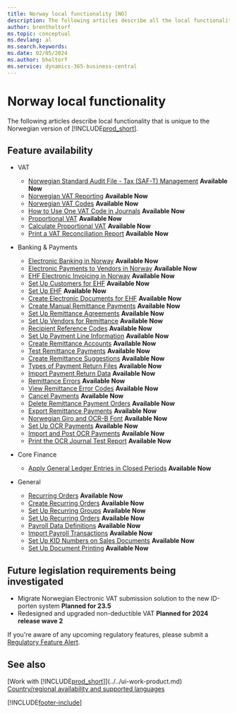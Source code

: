 ```yaml
---
title: Norway local functionality [NO]
description: The following articles describe all the local functionality in the Norwegian version of Business Central.
author: brentholtorf
ms.topic: conceptual
ms.devlang: al
ms.search.keywords:
ms.date: 02/05/2024
ms.author: bholtorf
ms.service: dynamics-365-business-central
---
```

# Norway local functionality

The following articles describe local functionality that is unique to the Norwegian version of [!INCLUDE[prod_short](../../includes/prod_short.md)].  

## Feature availability

* VAT
    * [Norwegian Standard Audit File - Tax (SAF-T) Management](ui-extensions-setup-and-generate-saf-t-files-no.md) **Available Now**
    * [Norwegian VAT Reporting](norwegian-vat-reporting.md) **Available Now**
    * [Norwegian VAT Codes](norwegian-vat-codes.md) **Available Now**  
    * [How to Use One VAT Code in Journals](how-to-use-one-vat-code-in-journals.md) **Available Now**
    * [Proportional VAT](proportional-vat.md) **Available Now**
    * [Calculate Proportional VAT](how-to-calculate-proportional-vat.md) **Available Now**
    * [Print a VAT Reconciliation Report](how-to-print-a-vat-reconciliation-report.md) **Available Now**

* Banking & Payments
    * [Electronic Banking in Norway](electronic-banking-in-norway.md) **Available Now**
    * [Electronic Payments to Vendors in Norway](electronic-payments-to-vendors-in-norway.md) **Available Now**
    * [EHF Electronic Invoicing in Norway](ehf-electronic-invoicing-in-norway.md) **Available Now**
    * [Set Up Customers for EHF](how-to-set-up-customers-for-ehf.md) **Available Now**  
    * [Set Up EHF](how-to-set-up-ehf.md) **Available Now**
    * [Create Electronic Documents for EHF](how-to-create-electronic-documents-for-ehf.md) **Available Now**
    * [Create Manual Remittance Payments](how-to-create-manual-remittance-payments.md) **Available Now**  
    * [Set Up Remittance Agreements](how-to-set-up-remittance-agreements.md) **Available Now**  
    * [Set Up Vendors for Remittance](how-to-set-up-vendors-for-remittance.md) **Available Now**
    * [Recipient Reference Codes](recipient-reference-codes.md) **Available Now**
    * [Set Up Payment Line Information](how-to-set-up-payment-line-information.md) **Available Now**  
    * [Create Remittance Accounts](how-to-create-remittance-accounts.md) **Available Now**  
    * [Test Remittance Payments](how-to-test-remittance-payments.md) **Available Now**
    * [Create Remittance Suggestions](how-to-create-remittance-suggestions.md) **Available Now**
    * [Types of Payment Return Files](types-of-payment-returns-files.md) **Available Now**
    * [Import Payment Return Data](how-to-import-payment-return-data.md) **Available Now**
    * [Remittance Errors](remittance-errors.md) **Available Now**
    * [View Remittance Error Codes](how-to-view-remittance-error-codes.md) **Available Now**
    * [Cancel Payments](how-to-cancel-payments.md) **Available Now**  
    * [Delete Remittance Payment Orders](how-to-delete-remittance-payment-orders.md) **Available Now**  
    * [Export Remittance Payments](how-to-export-remittance-payments.md) **Available Now**
    * [Norwegian Giro and OCR-B Font](norwegian-giro-and-ocr-b-font.md) **Available Now**
    * [Set Up OCR Payments](how-to-set-up-ocr-payments.md) **Available Now**
    * [Import and Post OCR Payments](how-to-import-and-post-ocr-payments.md) **Available Now**
    * [Print the OCR Journal Test Report](how-to-print-the-ocr-journal-test-report.md) **Available Now**  

* Core Finance    
    * [Apply General Ledger Entries in Closed Periods](how-to-apply-general-ledger-entries-in-closed-periods.md) **Available Now**  

* General
    * [Recurring Orders](recurring-orders.md) **Available Now**  
    * [Create Recurring Orders](how-to-create-recurring-orders.md) **Available Now**
    * [Set Up Recurring Groups](how-to-set-up-recurring-groups.md) **Available Now**  
    * [Set Up Recurring Orders](how-to-set-up-recurring-orders.md) **Available Now**
    * [Payroll Data Definitions](ui-extensions-payroll-data-definitions-no.md) **Available Now**
    * [Import Payroll Transactions](how-to-import-payroll-transactions.md) **Available Now**
    * [Set Up KID Numbers on Sales Documents](how-to-set-up-kid-numbers-on-sales-documents.md) **Available Now**
    * [Set Up Document Printing](how-to-set-up-document-printing.md) **Available Now**

<!--
  [Apply General Ledger Entries in Closed Periods](how-to-apply-general-ledger-entries-in-closed-periods.md)  

  [EHF Electronic Invoicing in Norway](ehf-electronic-invoicing-in-norway.md)  
  [Electronic Banking in Norway](electronic-banking-in-norway.md)  
  [Electronic Payments to Vendors in Norway](electronic-payments-to-vendors-in-norway.md)  
  [Norwegian VAT Reporting](norwegian-vat-reporting.md)  
 [Recurring Orders](recurring-orders.md)  
 -->
 
## Future legislation requirements being investigated 

* Migrate Norwegian Electronic VAT submission solution to the new ID-porten system **Planned for 23.5** 
* Redesigned and upgraded non-deductible VAT **Planned for 2024 release wave 2**   

If you're aware of any upcoming regulatory features, please submit a [Regulatory Feature Alert](https://forms.office.com/pages/responsepage.aspx?id=v4j5cvGGr0GRqy180BHbRwkeauYiJKZOpJ0CtKuVmJlURURaMlQ4Rk05UFY4NkVEOTA0MUU5WThXSC4u).


## See also

[Work with [!INCLUDE[prod_short](../../includes/prod_short.md)]](../../ui-work-product.md)  
[Country/regional availability and supported languages](/dynamics365/business-central/dev-itpro/compliance/apptest-countries-and-translations)  


[!INCLUDE[footer-include](../../includes/footer-banner.md)]
